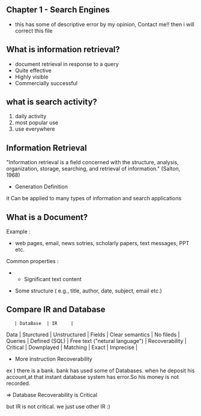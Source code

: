 ## Chapter 1 - Search Engines

* this has some of descriptive error by my opinion, Contact me!! then i will correct this file

## What is information retrieval?

 - document retrieval in response to a query
 - Quite effective
 - Highly visible
 - Commercially successful


## what is search activity?

1. daily activity
2. most popular use 
3. use everywhere


## Information Retrieval

 "Information retrieval is a field concerned with the structure, analysis, organization, storage, searching, and retrieval of information." (Salton, 1968)

 - Generation Definition

it Can be applied to many types of information and search applications

## What is a Document?

Example :

- web pages, email, news sotries, scholarly papers, text messages, PPT etc.

Common properties :

* - Significant text content
- Some structure ( e.g., title, author, date, subject, email etc.)

## Compare IR and Database

	   | DataBase  | IR	    |
Data | Sturctured | Unstructured |
Fields | Clear semantics | No fileds |
Queries | Defined (SQL) | Free text ("netural language") |
Recoverability | Critical | Downplayed |
Matching | Exact | Imprecise |

- More instruction Recoverability 

ex ) there is a bank. bank has used some of Databases. when he deposit his account,at that instant database system has error.So his money is not recorded.

=> Database Recoverability is Critical

but IR is not critical. we just use other IR :)


